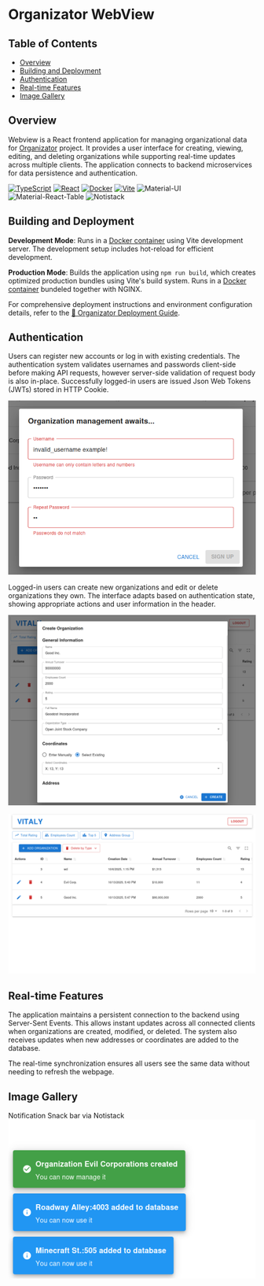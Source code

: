 # Organizator WebView

## Table of Contents

- [Overview](#overview)
- [Building and Deployment](#building-and-deployment)
- [Authentication](#authentication)
- [Real-time Features](#real-time-features)
- [Image Gallery](#image-gallery)

## Overview

Webview is a React frontend application for managing organizational data for [Organizator](https://github.com/alldaygooning/organizator) project. It provides a user interface for creating, viewing, editing, and deleting organizations while supporting real-time updates across multiple clients. The application connects to backend microservices for data persistence and authentication.

[![TypeScript](https://img.shields.io/badge/TypeScript-3178C6?logo=typescript&logoColor=fff)](#)
[![React](https://img.shields.io/badge/React-%2320232a.svg?logo=react&logoColor=%2361DAFB)](#)
[![Docker](https://img.shields.io/badge/Docker-2496ED?logo=docker&logoColor=fff)](#)
[![Vite](https://img.shields.io/badge/Vite-646CFF?logo=vite&logoColor=fff)](#)
![Material-UI](https://img.shields.io/badge/Material--UI-7.3.4-blue?logo=mui&logoColor=white&link=https://mui.com/)
![Material-React-Table](https://img.shields.io/badge/MRT-3.2.1-blue?link=https://www.material-react-table.com/)
![Notistack](https://img.shields.io/badge/Notistack-3.0.2-green?link=https://notistack.com/)

## Building and Deployment

**Development Mode**: Runs in a [Docker container](https://github.com/alldaygooning/organizator-webview/blob/master/Dockerfile.dev) using Vite development server. The development setup includes hot-reload for efficient development.

**Production Mode**: Builds the application using `npm run build`, which creates optimized production bundles using Vite's build system. Runs in a [Docker container](https://github.com/alldaygooning/organizator/blob/master/nginx/Dockerfile.prod) bundeled together with NGINX.

For comprehensive deployment instructions and environment configuration details, refer to the [📘 Organizator Deployment Guide](https://github.com/alldaygooning/organizator/blob/master/README.md).

## Authentication

Users can register new accounts or log in with existing credentials. The authentication system validates usernames and passwords client-side before making API requests, however server-side validation of request body is also in-place. Successfully logged-in users are issued Json Web Tokens (JWTs) stored in HTTP Cookie.

![Registration Form](docs/images/register.png)

Logged-in users can create new organizations and edit or delete organizations they own. The interface adapts based on authentication state, showing appropriate actions and user information in the header.

![Organization Creation](docs/images/create.png)

![Main Application Overview](docs/images/overview.png)

## Real-time Features

The application maintains a persistent connection to the backend using Server-Sent Events. This allows instant updates across all connected clients when organizations are created, modified, or deleted. The system also receives updates when new addresses or coordinates are added to the database.

The real-time synchronization ensures all users see the same data without needing to refresh the webpage.

## Image Gallery

Notification Snack bar via Notistack
![Notification System](docs/images/notifications.png)
